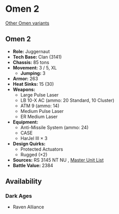 # Omen 2 

[Other Omen variants](../omen.md) 

## Omen 2 

- **Role:** Juggernaut 
- **Tech Base:** Clan (3141) 
- **Chassis:** 85 tons 
- **Movement:** 3 / 5, XL 
  - **Jumping:** 3 
- **Armor:** 263 
- **Heat Sinks:** 15 (30) 
- **Weapons:** 
  - Large Pulse Laser 
  - LB 10-X AC (ammo: 20 Standard, 10 Cluster) 
  - ATM 9 (ammo: 14) 
  - Medium Pulse Laser 
  - ER Medium Laser 
- **Equipment:** 
  - Anti-Missile System (ammo: 24) 
  - CASE 
  - HarJel III × 3 
- **Design Quirks:** 
  - Protected Actuators 
  - Rugged (×2) 
- **Sources:** RS 3145 NT NU , [Master Unit List](http://masterunitlist.info/Unit/Details/6853/omen-2) 
- **Battle Value:** 2384 

## Availability 

### Dark Ages 

- Raven Alliance 

